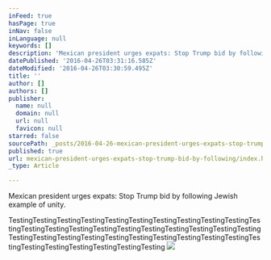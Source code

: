 ```yaml
---
inFeed: true
hasPage: true
inNav: false
inLanguage: null
keywords: []
description: 'Mexican president urges expats: Stop Trump bid by following Jewish example of unity.'
datePublished: '2016-04-26T03:31:16.585Z'
dateModified: '2016-04-26T03:30:59.495Z'
title: ''
author: []
authors: []
publisher:
  name: null
  domain: null
  url: null
  favicon: null
starred: false
sourcePath: _posts/2016-04-26-mexican-president-urges-expats-stop-trump-bid-by-following.md
published: true
url: mexican-president-urges-expats-stop-trump-bid-by-following/index.html
_type: Article

---
```

Mexican president urges expats: Stop Trump bid by following Jewish example of unity.

TestingTestingTestingTestingTestingTestingTestingTestingTestingTestingTestingTestingTestingTestingTestingTestingTestingTestingTestingTestingTestingTestingTestingTestingTestingTestingTestingTestingTestingTestingTestingTestingTestingTestingTestingTestingTestingTesting
![](https://the-grid-user-content.s3-us-west-2.amazonaws.com/1662ebbd-e10a-4e36-ae62-f93b81a713d8.jpg)